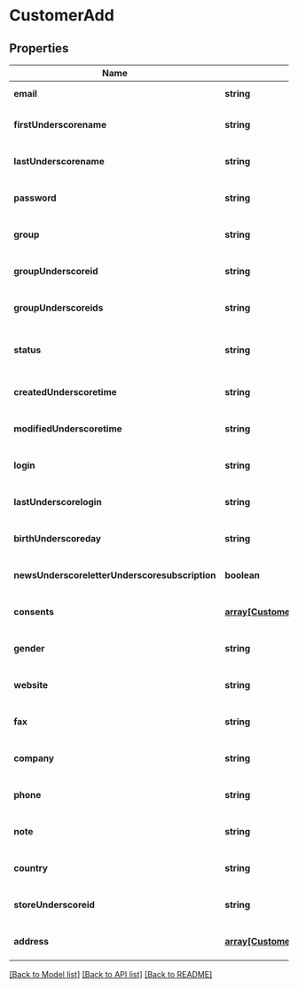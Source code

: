 # CustomerAdd

## Properties
Name | Type | Description | Notes
------------ | ------------- | ------------- | -------------
**email** | **string** |  | [default to null]
**firstUnderscorename** | **string** |  | [optional] [default to null]
**lastUnderscorename** | **string** |  | [optional] [default to null]
**password** | **string** |  | [optional] [default to null]
**group** | **string** |  | [optional] [default to null]
**groupUnderscoreid** | **string** |  | [optional] [default to null]
**groupUnderscoreids** | **string** |  | [optional] [default to null]
**status** | **string** |  | [optional] [default to enabled]
**createdUnderscoretime** | **string** |  | [optional] [default to null]
**modifiedUnderscoretime** | **string** |  | [optional] [default to null]
**login** | **string** |  | [optional] [default to null]
**lastUnderscorelogin** | **string** |  | [optional] [default to null]
**birthUnderscoreday** | **string** |  | [optional] [default to null]
**newsUnderscoreletterUnderscoresubscription** | **boolean** |  | [optional] [default to null]
**consents** | [**array[CustomerAddConsentsInner]**](CustomerAddConsentsInner.md) |  | [optional] [default to null]
**gender** | **string** |  | [optional] [default to null]
**website** | **string** |  | [optional] [default to null]
**fax** | **string** |  | [optional] [default to null]
**company** | **string** |  | [optional] [default to null]
**phone** | **string** |  | [optional] [default to null]
**note** | **string** |  | [optional] [default to null]
**country** | **string** |  | [optional] [default to null]
**storeUnderscoreid** | **string** |  | [optional] [default to null]
**address** | [**array[CustomerAddAddressInner]**](CustomerAddAddressInner.md) |  | [optional] [default to null]

[[Back to Model list]](../README.md#documentation-for-models) [[Back to API list]](../README.md#documentation-for-api-endpoints) [[Back to README]](../README.md)


